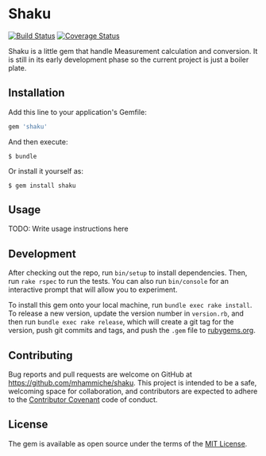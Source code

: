 # Shaku

[![Build Status](https://travis-ci.org/mhammiche/shaku.svg?branch=master)](https://travis-ci.org/mhammiche/shaku)
[![Coverage Status](https://coveralls.io/repos/mhammiche/shaku/badge.svg?branch=master&service=github)](https://coveralls.io/github/mhammiche/shaku?branch=master)

Shaku is a little gem that handle Measurement calculation and conversion. It is still in its early development phase so the current project is just a boiler plate.

## Installation

Add this line to your application's Gemfile:

```ruby
gem 'shaku'
```

And then execute:

    $ bundle

Or install it yourself as:

    $ gem install shaku

## Usage

TODO: Write usage instructions here

## Development

After checking out the repo, run `bin/setup` to install dependencies. Then, run `rake rspec` to run the tests. You can also run `bin/console` for an interactive prompt that will allow you to experiment.

To install this gem onto your local machine, run `bundle exec rake install`. To release a new version, update the version number in `version.rb`, and then run `bundle exec rake release`, which will create a git tag for the version, push git commits and tags, and push the `.gem` file to [rubygems.org](https://rubygems.org).

## Contributing

Bug reports and pull requests are welcome on GitHub at https://github.com/mhammiche/shaku. This project is intended to be a safe, welcoming space for collaboration, and contributors are expected to adhere to the [Contributor Covenant](contributor-covenant.org) code of conduct.


## License

The gem is available as open source under the terms of the [MIT License](http://opensource.org/licenses/MIT).

